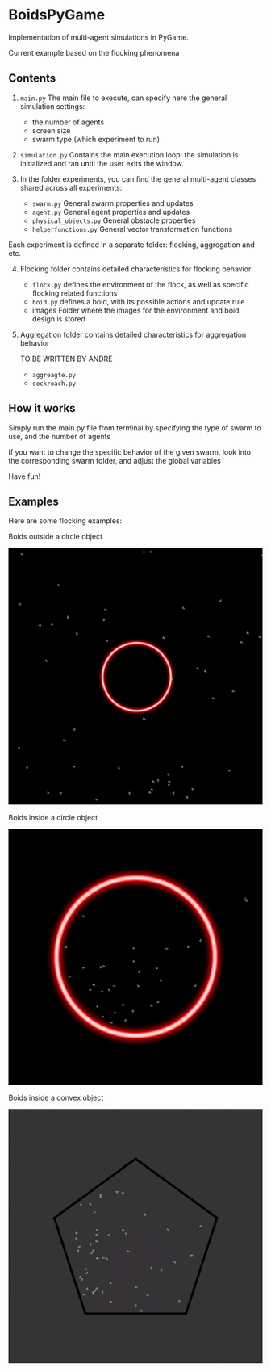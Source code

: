 # BoidsPyGame
Implementation of multi-agent simulations in PyGame.

Current example based on the flocking phenomena 

## Contents
1. `main.py` The main file to execute, can specify here the general simulation settings:
    - the number of agents
    - screen size
    - swarm type (which experiment to run)

 
2. `simulation.py` Contains the main execution loop: the simulation is initialized and ran until the user exits the window.

3. In the folder experiments, you can find the general multi-agent classes shared across all experiments:
    - `swarm.py` General swarm properties and updates
    - `agent.py` General agent properties and updates
    - `physical_objects.py` General obstacle properties
    - `helperfunctions.py` General vector transformation functions 

Each experiment is defined in a separate folder: flocking, aggregation and etc.

4. Flocking folder contains detailed characteristics for flocking behavior
    - `flock.py` defines the environment of the flock, as well as specific flocking related functions
    - `boid.py` defines a boid, with its possible actions and update rule 
    - images Folder where the images for the environment and boid design is stored 
    
5. Aggregation folder contains detailed characteristics for aggregation behavior
   
    TO BE WRITTEN BY ANDRE
    - `aggreagte.py`
    - `cockroach.py`


## How it works
Simply run the main.py file from terminal by specifying the type of swarm to use, and the number of agents 

If you want to change the specific behavior of the given swarm, look into the corresponding swarm folder, and adjust the global variables 


Have fun! 


## Examples
Here are some flocking examples: 

Boids outside a circle object

![Output sample](https://github.com/IlzeAmandaA/BoidsPyGame/blob/master/gifs/boids_outside.gif)


Boids inside a circle object


![Output sample](https://github.com/IlzeAmandaA/BoidsPyGame/blob/master/gifs/boids_inside.gif)
 

Boids inside a convex object

![Output sample](https://github.com/IlzeAmandaA/BoidsPyGame/blob/master/gifs/convexgif.gif)

